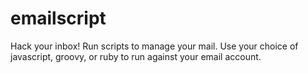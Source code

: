 emailscript
===========

Hack your inbox! Run scripts to manage your mail.
Use your choice of javascript, groovy, or ruby to run against your email account.
